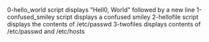 0-hello_world script displays "Hell0, World" followed by a new line
1-confused_smiley script displays a confused smiley
2-hellofile script displays the contents of /etc/passwd
3-twofiles displays contents of /etc/passwd and /etc/hosts

